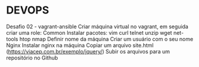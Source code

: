 # DEVOPS
Desafio 02 - vagrant-ansible 
Criar máquina virtual no vagrant, em seguida criar uma role:
Common 
Instalar pacotes: 
vim 
curl 
telnet 
unzip 
wget 
net-tools 
htop 
nmap 
Definir nome da máquina 
Criar um usuário com o seu nome 
Nginx 
Instalar nginx na máquina 
Copiar um arquivo site.html (https://viacep.com.br/exemplo/jquery/) 
Subir os arquivos para um repositório no Github 
